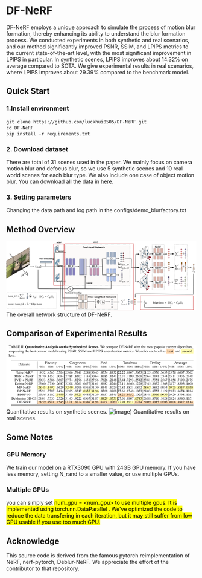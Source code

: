 # DF-NeRF
DF-NeRF employs a unique approach to simulate the process of motion blur formation, thereby enhancing its ability to understand the blur formation process. We conducted experiments in both synthetic and real scenarios, and our method significantly improved PSNR, SSIM, and LPIPS metrics to the current state-of-the-art level, with the most significant improvement in LPIPS in particular. In synthetic scenes, LPIPS improves about 14.32\% on average compared to SOTA. We give experimental results in real scenarios, where LPIPS improves about 29.39\% compared to the benchmark model.

## Quick Start
### 1.Install environment
```
git clone https://github.com/luckhui0505/DF-NeRF.git
cd DF-NeRF
pip install -r requirements.txt
```

### 2. Download dataset
There are total of 31 scenes used in the paper. We mainly focus on camera motion blur and defocus blur, so we use 5 synthetic scenes and 10 real world scenes for each blur type. We also include one case of object motion blur. You can download all the data in [here](https://hkustconnect-my.sharepoint.com/personal/lmaag_connect_ust_hk/_layouts/15/onedrive.aspx?id=%2Fpersonal%2Flmaag%5Fconnect%5Fust%5Fhk%2FDocuments%2Fshare%2FCVPR2022%2Fdeblurnerf%5Fdataset&ga=1).
### 3. Setting parameters
Changing the data path and log path in the configs/demo_blurfactory.txt


## Method Overview
![image](https://github.com/luckhui0505/DF-NeRF/blob/main/framework.jpg) 
The overall network structure of DF-NeRF.
## Comparison of Experimental Results
![image](https://github.com/luckhui0505/DF-NeRF/blob/main/result1.jpg) 
Quantitative results on synthetic scenes. 
![image]([https://github.com/luckhui0505/DF-NeRF/blob/main/result2.jpg)) 
Quantitative results on real scenes. 
## Some Notes
### GPU Memory
We train our model on a RTX3090 GPU with 24GB GPU memory. If you have less memory, setting N_rand to a smaller value, or use multiple GPUs.
### Multiple GPUs
you can simply set <mark> num_gpu = <num_gpu> <mark> to use multiple gpus. It is implemented using <mark> torch.nn.DataParallel <mark>. We've optimized the code to reduce the data transfering in each iteration, but it may still suffer from low GPU usable if you use too much GPU.
## Acknowledge
This source code is derived from the famous pytorch reimplementation of NeRF, nerf-pytorch, Deblur-NeRF. We appreciate the effort of the contributor to that repository.
